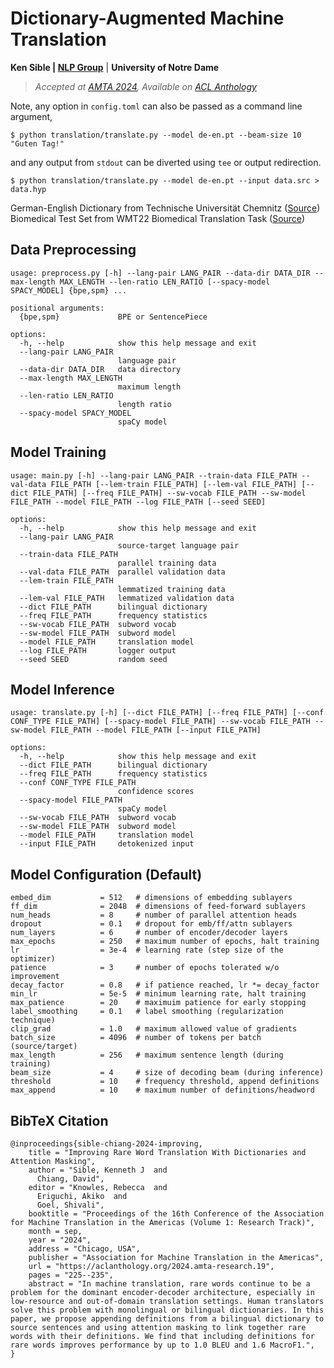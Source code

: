 # Dictionary-Augmented Machine Translation
**Ken Sible | [NLP Group](https://nlp.nd.edu)** | **University of Notre Dame**

> *Accepted at [AMTA 2024](https://amtaweb.org/amta-2024/), Available on [ACL Anthology](https://aclanthology.org/2024.amta-research.19/)*

Note, any option in `config.toml` can also be passed as a command line argument,
```
$ python translation/translate.py --model de-en.pt --beam-size 10 "Guten Tag!"
```

and any output from `stdout` can be diverted using `tee` or output redirection.
```
$ python translation/translate.py --model de-en.pt --input data.src > data.hyp
```

German-English Dictionary from Technische Universität Chemnitz ([Source](https://ftp.tu-chemnitz.de/pub/Local/urz/ding/de-en-devel/))<br>
Biomedical Test Set from WMT22 Biomedical Translation Task ([Source](https://www.statmt.org/wmt22/biomedical-translation-task.html))

## Data Preprocessing
```
usage: preprocess.py [-h] --lang-pair LANG_PAIR --data-dir DATA_DIR --max-length MAX_LENGTH --len-ratio LEN_RATIO [--spacy-model SPACY_MODEL] {bpe,spm} ...

positional arguments:
  {bpe,spm}             BPE or SentencePiece

options:
  -h, --help            show this help message and exit
  --lang-pair LANG_PAIR
                        language pair
  --data-dir DATA_DIR   data directory
  --max-length MAX_LENGTH
                        maximum length
  --len-ratio LEN_RATIO
                        length ratio
  --spacy-model SPACY_MODEL
                        spaCy model
```

## Model Training
```
usage: main.py [-h] --lang-pair LANG_PAIR --train-data FILE_PATH --val-data FILE_PATH [--lem-train FILE_PATH] [--lem-val FILE_PATH] [--dict FILE_PATH] [--freq FILE_PATH] --sw-vocab FILE_PATH --sw-model FILE_PATH --model FILE_PATH --log FILE_PATH [--seed SEED]

options:
  -h, --help            show this help message and exit
  --lang-pair LANG_PAIR
                        source-target language pair
  --train-data FILE_PATH
                        parallel training data
  --val-data FILE_PATH  parallel validation data
  --lem-train FILE_PATH
                        lemmatized training data
  --lem-val FILE_PATH   lemmatized validation data
  --dict FILE_PATH      bilingual dictionary
  --freq FILE_PATH      frequency statistics
  --sw-vocab FILE_PATH  subword vocab
  --sw-model FILE_PATH  subword model
  --model FILE_PATH     translation model
  --log FILE_PATH       logger output
  --seed SEED           random seed
```

## Model Inference
```
usage: translate.py [-h] [--dict FILE_PATH] [--freq FILE_PATH] [--conf CONF_TYPE FILE_PATH] [--spacy-model FILE_PATH] --sw-vocab FILE_PATH --sw-model FILE_PATH --model FILE_PATH [--input FILE_PATH]

options:
  -h, --help            show this help message and exit
  --dict FILE_PATH      bilingual dictionary
  --freq FILE_PATH      frequency statistics
  --conf CONF_TYPE FILE_PATH
                        confidence scores
  --spacy-model FILE_PATH
                        spaCy model
  --sw-vocab FILE_PATH  subword vocab
  --sw-model FILE_PATH  subword model
  --model FILE_PATH     translation model
  --input FILE_PATH     detokenized input
```

## Model Configuration (Default)
```
embed_dim           = 512   # dimensions of embedding sublayers
ff_dim              = 2048  # dimensions of feed-forward sublayers
num_heads           = 8     # number of parallel attention heads
dropout             = 0.1   # dropout for emb/ff/attn sublayers
num_layers          = 6     # number of encoder/decoder layers
max_epochs          = 250   # maximum number of epochs, halt training
lr                  = 3e-4  # learning rate (step size of the optimizer)
patience            = 3     # number of epochs tolerated w/o improvement
decay_factor        = 0.8   # if patience reached, lr *= decay_factor
min_lr              = 5e-5  # minimum learning rate, halt training
max_patience        = 20    # maximuim patience for early stopping
label_smoothing     = 0.1   # label smoothing (regularization technique)
clip_grad           = 1.0   # maximum allowed value of gradients
batch_size          = 4096  # number of tokens per batch (source/target)
max_length          = 256   # maximum sentence length (during training)
beam_size           = 4     # size of decoding beam (during inference)
threshold           = 10    # frequency threshold, append definitions
max_append          = 10    # maximum number of definitions/headword
```

## BibTeX Citation
```
@inproceedings{sible-chiang-2024-improving,
    title = "Improving Rare Word Translation With Dictionaries and Attention Masking",
    author = "Sible, Kenneth J  and
      Chiang, David",
    editor = "Knowles, Rebecca  and
      Eriguchi, Akiko  and
      Goel, Shivali",
    booktitle = "Proceedings of the 16th Conference of the Association for Machine Translation in the Americas (Volume 1: Research Track)",
    month = sep,
    year = "2024",
    address = "Chicago, USA",
    publisher = "Association for Machine Translation in the Americas",
    url = "https://aclanthology.org/2024.amta-research.19",
    pages = "225--235",
    abstract = "In machine translation, rare words continue to be a problem for the dominant encoder-decoder architecture, especially in low-resource and out-of-domain translation settings. Human translators solve this problem with monolingual or bilingual dictionaries. In this paper, we propose appending definitions from a bilingual dictionary to source sentences and using attention masking to link together rare words with their definitions. We find that including definitions for rare words improves performance by up to 1.0 BLEU and 1.6 MacroF1.",
}
```
